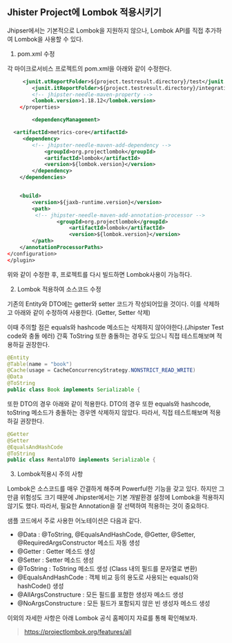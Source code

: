 ## Jhister Project에 Lombok 적용시키기

Jhipser에서는 기본적으로 Lombok을 지원하지 않으나, Lombok API를 직접 추가하여 Lombok을 사용할 수 있다.

1. pom.xml 수정

각 마이크로서비스 프로젝트의 pom.xml을 아래와 같이 수정한다.

```xml
     <junit.utReportFolder>${project.testresult.directory}/test</junit.utReportFolder>
        <junit.itReportFolder>${project.testresult.directory}/integrationTest</junit.itReportFolder>	        
        <!-- jhipster-needle-maven-property -->	       
        <lombok.version>1.18.12</lombok.version>
    </properties>

	    <dependencyManagement>

  <artifactId>metrics-core</artifactId>
     <dependency>
        <!-- jhipster-needle-maven-add-dependency -->	       
            <groupId>org.projectlombok</groupId>
            <artifactId>lombok</artifactId>
            <version>${lombok.version}</version>
        </dependency>
    </dependencies>


    <build>	   
        <version>${jaxb-runtime.version}</version>
        <path>	                           
         <!-- jhipster-needle-maven-add-annotation-processor -->	                            
                <groupId>org.projectlombok</groupId>
                    <artifactId>lombok</artifactId>
                    <version>${lombok.version}</version>
        </path>
    </annotationProcessorPaths>	                        
</configuration>	                    
</plugin>	                  

```

위와 같이 수정한 후, 프로젝트를 다시 빌드하면 Lombok사용이 가능하다.

2. Lombok 적용하여 소스코드 수정

기존의 Entity와 DTO에는 getter와 setter 코드가 작성되어있을 것이다.
이를 삭제하고 아래와 같이 수정하여 사용한다. (Getter, Setter 삭제)

이때 주의할 점은 equals와 hashcode 메소드는 삭제하지 않아야한다.(Jhipster Test code와 충돌 에러)
간혹 ToString 또한 충돌하는 경우도 있으니 직접 테스트해보며 적용하길 권장한다.

```java
@Entity
@Table(name = "book")
@Cache(usage = CacheConcurrencyStrategy.NONSTRICT_READ_WRITE)
@Data
@ToString
public class Book implements Serializable {

```

또한 DTO의 경우 아래와 같이 적용한다. DTO의 경우 또한 equals와 hashcode, toString 메소드가 충돌하는 경우엔 삭제하지 않았다.
따라서, 직접 테스트해보며 적용하길 권장한다. 

```java
@Getter
@Setter
@EqualsAndHashCode
@ToString
public class RentalDTO implements Serializable {

```

3. Lombok적용시 주의 사항

Lombok은 소스코드를 매우 간결하게 해주며 Powerful한 기능을 갖고 있다. 하지만 그만큼 위험성도 크기 때문에 Jhipster에서는 기본 개발환경 설정에 Lombok을 적용하지 않기도 했다.
따라서, 필요한 Annotation을 잘 선택하여 적용하는 것이 중요하다.

샘플 코드에서 주로 사용한 어노테이션은 다음과 같다.

- @Data : @ToString, @EqualsAndHashCode, @Getter, @Setter, @RequiredArgsConstructor 메소드 자동 생성
- @Getter : Getter 메소드 생성
- @Setter : Setter 메소드 생성
- @ToString : ToString 메소드 생성 (Class 내의 필드를 문자열로 변환)
- @EqualsAndHashCode : 객체 비교 등의 용도로 사용되는 equals()와 hashCode() 생성
- @AllArgsConstructure : 모든 필드를 포함한 생성자 메소드 생성
- @NoArgsConstructure : 모든 필드가 포함되지 않은 빈 생성자 메소드 생성

이외의 자세한 사항은 아래 Lombok 공식 홈페이지 자료를 통해 확인해보자.
> https://projectlombok.org/features/all
